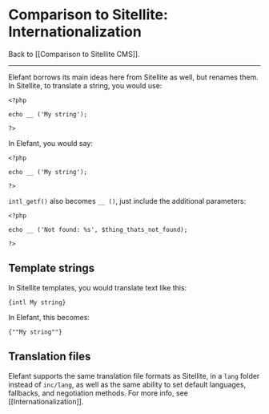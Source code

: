 # Comparison to Sitellite: Internationalization

Back to [[Comparison to Sitellite CMS]].

***

Elefant borrows its main ideas here from Sitellite as well, but renames them. In Sitellite, to translate a string, you would use:

	<?php
	
	echo __ ('My string');
	
	?>

In Elefant, you would say:

	<?php
	
	echo __ ('My string');
	
	?>

`intl_getf()` also becomes `__ ()`, just include the additional parameters:

	<?php
	
	echo __ ('Not found: %s', $thing_thats_not_found);
	
	?>

## Template strings

In Sitellite templates, you would translate text like this:

	{intl My string}

In Elefant, this becomes:

	{""My string""}

## Translation files

Elefant supports the same translation file formats as Sitellite, in a `lang` folder instead of `inc/lang`, as well as the same ability to set default languages, fallbacks, and negotiation methods. For more info, see [[Internationalization]].